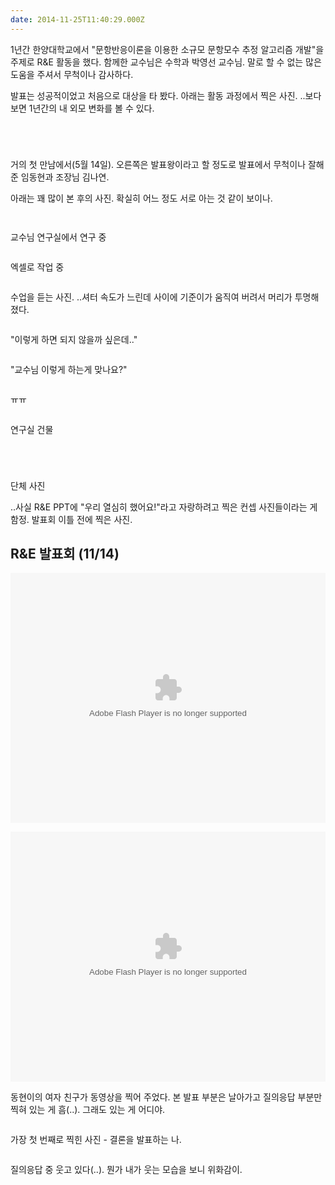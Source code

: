 ```yaml
---
date: 2014-11-25T11:40:29.000Z
---
```


<p>1년간 한양대학교에서 &quot;문항반응이론을 이용한 소규모 문항모수 추정 알고리즘 개발&quot;을 주제로 R&amp;E 활동을 했다. 함께한 교수님은 수학과 박영선 교수님. 말로 할 수 없는 많은 도움을 주셔서 무척이나 감사하다.</p>
<p>발표는 성공적이었고 처음으로 대상을 타 봤다. 아래는 활동 과정에서 찍은 사진. ..보다 보면 1년간의 내 외모 변화를 볼 수 있다.</p>
<p><img src="https://static.sojin.io/images/migrated-photos/2014/Nov/20140514_183214.jpg" alt=""></p>
<p><img src="https://static.sojin.io/images/migrated-photos/2014/Nov/20140514_183237.jpg" alt=""></p>
<p><img src="https://static.sojin.io/images/migrated-photos/2014/Nov/20140514_185650-1.jpg" alt=""></p>
<p><img src="https://static.sojin.io/images/migrated-photos/2014/Nov/20140514_185730-1.jpg" alt=""></p>
<p>거의 첫 만남에서(5월 14일). 오른쪽은 발표왕이라고 할 정도로 발표에서 무척이나 잘해 준 임동현과 조장님 김나연.</p>
<p>아래는 꽤 많이 본 후의 사진. 확실히 어느 정도 서로 아는 것 같이 보이나.</p>
<p><img src="https://static.sojin.io/images/migrated-photos/2014/Nov/P6790065.JPG" alt=""></p>
<p><img src="https://static.sojin.io/images/migrated-photos/2014/Nov/P6790066.JPG" alt=""></p>
<p>교수님 연구실에서 연구 중</p>
<p><img src="https://static.sojin.io/images/migrated-photos/2014/Nov/P6790069.JPG" alt=""></p>
<p>엑셀로 작업 중</p>
<p><img src="https://static.sojin.io/images/migrated-photos/2014/Nov/P6790093.JPG" alt=""></p>
<p>수업을 듣는 사진. ..셔터 속도가 느린데 사이에 기준이가 움직여 버려서 머리가 투명해졌다.</p>
<p><img src="https://static.sojin.io/images/migrated-photos/2014/Nov/P6790095.JPG" alt=""></p>
<p>&quot;이렇게 하면 되지 않을까 싶은데..&quot;</p>
<p><img src="https://static.sojin.io/images/migrated-photos/2014/Nov/P6790096.JPG" alt=""></p>
<p>&quot;교수님 이렇게 하는게 맞나요?&quot;</p>
<p><img src="https://static.sojin.io/images/migrated-photos/2014/Nov/P6790097.JPG" alt=""></p>
<p>ㅠㅠ</p>
<p><img src="https://static.sojin.io/images/migrated-photos/2014/Nov/P6790099.JPG" alt=""></p>
<p>연구실 건물</p>
<p><img src="https://static.sojin.io/images/migrated-photos/2014/Nov/P6790101.JPG" alt=""></p>
<p><img src="https://static.sojin.io/images/migrated-photos/2014/Nov/P6790103.JPG" alt=""></p>
<p><img src="https://static.sojin.io/images/migrated-photos/2014/Nov/P6790106.JPG" alt=""></p>
<p><img src="https://static.sojin.io/images/migrated-photos/2014/Nov/P6790107.JPG" alt=""></p>
<p>단체 사진</p>
<p>..사실 R&amp;E PPT에 &quot;우리 열심히 했어요!&quot;라고 자랑하려고 찍은 컨셉 사진들이라는 게 함정. 발표회 이틀 전에 찍은 사진.</p>
<h2 id="re1114">R&amp;E 발표회 (11/14)</h2>
<p><embed src="https://smarturl.it/jwplayer59" style="width: 100%; min-height: 400px;" flashvars="file=https://suhj.inhttps://static.sojin.io/images/migrated-photos/2014/Nov/qna-1-high.jpg&type=video" allowfullscreen="true" type="application/x-shockwave-flash"/></p>
<p><embed src="https://smarturl.it/jwplayer59" style="width: 100%; min-height: 400px;" flashvars="file=https://suhj.inhttps://static.sojin.io/images/migrated-photos/2014/Nov/qna-2.jpg&type=video" allowfullscreen="true" type="application/x-shockwave-flash"/></p>
<p>동현이의 여자 친구가 동영상을 찍어 주었다. 본 발표 부분은 날아가고 질의응답 부분만 찍혀 있는 게 흠(..). 그래도 있는 게 어디야.</p>
<p><img src="https://static.sojin.io/images/migrated-photos/2014/Nov/20141114_185551.jpg" alt=""></p>
<p>가장 첫 번째로 찍힌 사진 - 결론을 발표하는 나.</p>
<p><img src="https://static.sojin.io/images/migrated-photos/2014/Nov/20141114_190025.jpg" alt=""></p>
<p>질의응답 중 웃고 있다(..). 뭔가 내가 웃는 모습을 보니 위화감이.</p>
